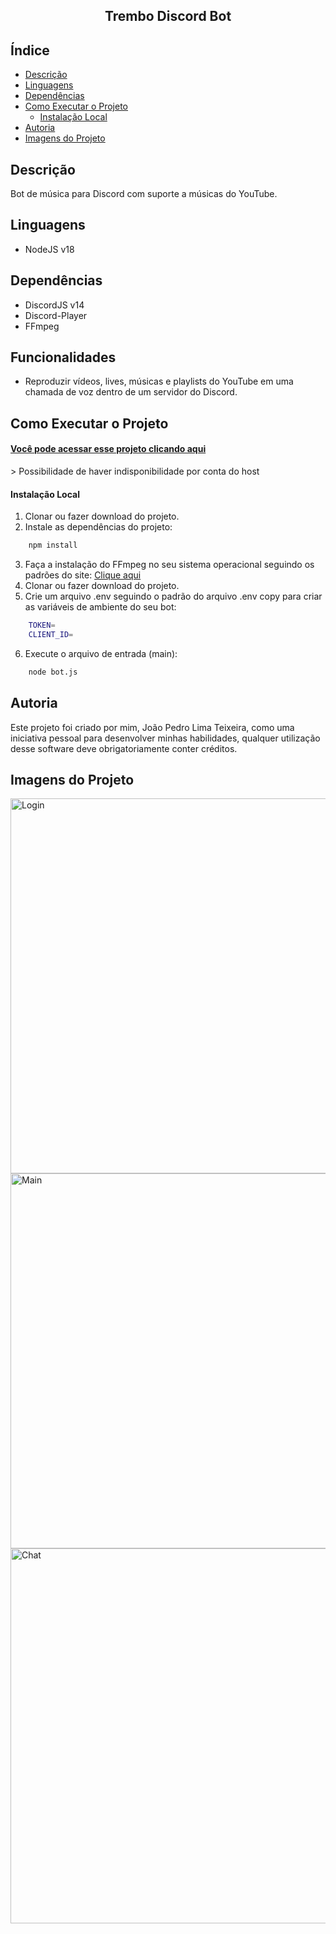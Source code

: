 <h2 align="center">Trembo Discord Bot</h2>

## Índice

* [Descrição](#descrição)
* [Linguagens](#linguagens)
* [Dependências](#dependências)
* [Como Executar o Projeto](#como-executar-o-projeto)
   * [Instalação Local](#instalação-local)
* [Autoria](#autoria)
* [Imagens do Projeto](#imagens-do-projeto)

## Descrição

Bot de música para Discord com suporte a músicas do YouTube.

## Linguagens

* NodeJS v18

## Dependências

* DiscordJS v14
* Discord-Player
* FFmpeg

## Funcionalidades

* Reproduzir vídeos, lives, músicas e playlists do YouTube em uma chamada de voz dentro de um servidor do Discord.

## Como Executar o Projeto

<h4><a href="https://joaopedrolt.github.io/whatsapp-clone-reactjs/">Você pode acessar esse projeto clicando aqui</a></h4>
> Possibilidade de haver indisponibilidade por conta do host

#### Instalação Local

1. Clonar ou fazer download do projeto.
2. Instale as dependências do projeto:

```bash
    npm install
```

3. Faça a instalação do FFmpeg no seu sistema operacional seguindo os padrões do site: <a href="https://ffmpeg.org/download.html">Clique aqui</a>
4. Clonar ou fazer download do projeto.
5. Crie um arquivo .env seguindo o padrão do arquivo .env copy para criar as variáveis de ambiente do seu bot:

```bash
    TOKEN=
    CLIENT_ID=
```

6. Execute o arquivo de entrada (main):
   
```bash
    node bot.js
```

## Autoria

Este projeto foi criado por mim, João Pedro Lima Teixeira, como uma iniciativa pessoal para desenvolver minhas habilidades, qualquer utilização desse software deve obrigatoriamente conter créditos.

## Imagens do Projeto

<div><img src="http://drive.google.com/uc?export=view&id=1TUWR-0Yf2TxBo_JobmEKcV9AZyCoARUe" width=600 alt="Login" /></div>
<div><img src="http://drive.google.com/uc?export=view&id=1Wq0b00kXBnBvqcaFwPL-rqXHbw-qzH7i" width=600 alt="Main" /></div> 
<div><img src="http://drive.google.com/uc?export=view&id=1rFcn9brllvaY5Uw7Ryk9R0gcCMracyAb" width=600 alt="Chat" /></div>
